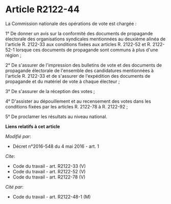 # Article R2122-44

La Commission nationale des opérations de vote est chargée : 

1° De donner un avis sur la conformité des documents de propagande électorale des organisations syndicales mentionnées au
deuxième alinéa de l'article R. 2122-33 aux conditions fixées aux articles R. 2122-52 et R. 2122-52-1 lorsque ces documents
de propagande sont communs à plus d'une région ; 

2° De s'assurer de l'impression des bulletins de vote et des documents de propagande électorale de l'ensemble des
candidatures mentionnées à l'article R. 2122-33 et de s'assurer de l'expédition des documents de propagande et du matériel de
vote à chaque électeur ; 

3° De s'assurer de la réception des votes ; 

4° D'assister au dépouillement et au recensement des votes dans les conditions fixées par les articles R. 2122-78 à R.
2122-92 ; 

5° De proclamer les résultats au niveau national.

**Liens relatifs à cet article**

_Modifié par_:

  - Décret n°2016-548 du 4 mai 2016 - art. 1

_Cite_:

  - Code du travail - art. R2122-33 (V)
  - Code du travail - art. R2122-52 (V)
  - Code du travail - art. R2122-78 (V)

_Cité par_:

  - Code du travail - art. R2122-48-1 (M)
